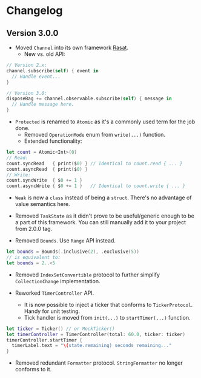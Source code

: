 # Changelog

## Version 3.0.0

* Moved `Channel` into its own framework [Rasat](https://www.github.com/gokselkoksal/Rasat).
  * New vs. old API:

```swift
// Version 2.x:
channel.subscribe(self) { event in
  // Handle event...
}

// Version 3.0:
disposeBag += channel.observable.subscribe(self) { message in
  // Handle message here.
}
```

* `Protected` is renamed to `Atomic` as it's a commonly used term for the job done.
  * Removed `OperationMode` enum from `write(...)` function.
  * Extended functionality:

```swift
let count = Atomic<Int>(0)
// Read:
count.syncRead   { print($0) } // Identical to count.read { ... }
count.asyncRead  { print($0) }
// Write:
count.syncWrite  { $0 += 1 }
count.asyncWrite { $0 += 1 }   // Identical to count.write { ... }
```

* `Weak` is now a `class` instead of being a `struct`. There's no advantage of value semantics here.

* Removed `TaskState` as it didn't prove to be useful/generic enough to be a part of this framework. You can still manually add it to your project from 2.0.0 tag.

* Removed `Bounds`. Use `Range` API instead.

```swift
let bounds = Bounds(.inclusive(2), .exclusive(5))
// is equivalent to:
let bounds = 2..<5
```

* Removed `IndexSetConvertible` protocol to further simplify `CollectionChange` implementation. 

* Reworked `TimerController` API. 
  * It is now possible to inject a ticker that conforms to `TickerProtocol`. Handy for unit testing.
  * Tick handler is moved from `init(...)` to `startTimer(...)` function. 

```swift
let ticker = Ticker() // or MockTicker()
let timerController = TimerController(total: 60.0, ticker: ticker)
timerController.startTimer {
  timerLabel.text = "\(state.remaining) seconds remaining..."
}
```

* Removed redundant `Formatter` protocol. `StringFormatter` no longer conforms to it. 
